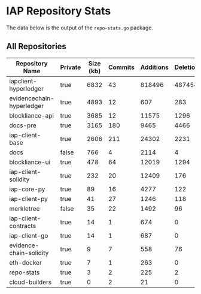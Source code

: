 # IAP Repository Stats

The data below is the output of the `repo-stats.go` package.

## All Repositories

Repository Name | Private | Size (kb) | Commits | Additions | Deletions | Authors
--------------- | ------- | --------- | ------- | --------- | --------- | -------
iapclient-hyperledger | true | 6832 | 43 | 818496 | 487454 | 1
evidencechain-hyperledger | true | 4893 | 12 | 607 | 283 | 1
blockliance-api | true | 3685 | 12 | 11575 | 1296 | 2
docs-pre | true | 3165 | 180 | 9465 | 4466 | 7
iap-client-base | true | 2606 | 211 | 24302 | 2231 | 4
docs | false | 766 | 4 | 2114 | 4 | 1
blockliance-ui | true | 478 | 64 | 12019 | 1294 | 3
iap-client-solidity | true | 232 | 20 | 12409 | 176 | 2
iap-core-py | true | 89 | 16 | 4277 | 122 | 1
iap-client-py | true | 41 | 27 | 1246 | 118 | 2
merkletree | false | 35 | 22 | 1492 | 96 | 1
iap-client-contracts | true | 14 | 1 | 674 | 0 | 1
iap-client-go | true | 14 | 1 | 687 | 0 | 1
evidence-chain-solidity | true | 9 | 7 | 558 | 76 | 1
eth-docker | true | 7 | 1 | 263 | 0 | 1
repo-stats | true | 3 | 2 | 225 | 2 | 1
cloud-builders | true | 0 | 2 | 21 | 0 | 1
